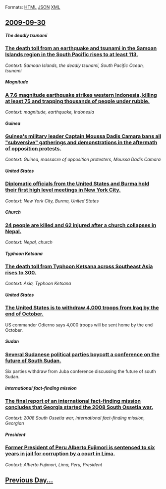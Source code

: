 
Formats: [HTML](2009/09/30/index.html)  [JSON](2009/09/30/index.json)  [XML](2009/09/30/index.xml)  

## [2009-09-30](/news/2009/09/30/index.md)

##### The deadly tsunami
### [ The death toll from an earthquake and tsunami in the Samoan Islands region in the South Pacific rises to at least 113. ](/news/2009/09/30/the-death-toll-from-an-earthquake-and-tsunami-in-the-samoan-islands-region-in-the-south-pacific-rises-to-at-least-113.md)
_Context: Samoan Islands, the deadly tsunami, South Pacific Ocean, tsunami_

##### Magnitude
### [ A 7.6 magnitude earthquake strikes western Indonesia, killing at least 75 and trapping thousands of people under rubble. ](/news/2009/09/30/a-7-6-magnitude-earthquake-strikes-western-indonesia-killing-at-least-75-and-trapping-thousands-of-people-under-rubble.md)
_Context: magnitude, earthquake, Indonesia_

##### Guinea
### [ Guinea's military leader Captain Moussa Dadis Camara bans all "subversive" gatherings and demonstrations in the aftermath of opposition protests. ](/news/2009/09/30/guinea-s-military-leader-captain-moussa-dadis-camara-bans-all-subversive-gatherings-and-demonstrations-in-the-aftermath-of-opposition-pro.md)
_Context: Guinea, massacre of opposition protesters, Moussa Dadis Camara_

##### United States
### [ Diplomatic officials from the United States and Burma hold their first high level meetings in New York City. ](/news/2009/09/30/diplomatic-officials-from-the-united-states-and-burma-hold-their-first-high-level-meetings-in-new-york-city.md)
_Context: New York City, Burma, United States_

##### Church
### [ 24 people are killed and 62 injured after a church collapses in Nepal. ](/news/2009/09/30/24-people-are-killed-and-62-injured-after-a-church-collapses-in-nepal.md)
_Context: Nepal, church_

##### Typhoon Ketsana
### [ The death toll from Typhoon Ketsana across Southeast Asia rises to 300. ](/news/2009/09/30/the-death-toll-from-typhoon-ketsana-across-southeast-asia-rises-to-300.md)
_Context: Asia, Typhoon Ketsana_

##### United States
### [ The United States is to withdraw 4,000 troops from Iraq by the end of October. ](/news/2009/09/30/the-united-states-is-to-withdraw-4-000-troops-from-iraq-by-the-end-of-october.md)
US commander Odierno says 4,000 troops will be sent home by the end October.

##### Sudan
### [ Several Sudanese political parties boycott a conference on the future of South Sudan. ](/news/2009/09/30/several-sudanese-political-parties-boycott-a-conference-on-the-future-of-south-sudan.md)
Six parties withdraw from Juba conference discussing the future of south Sudan.

##### International fact-finding mission
### [ The final report of an international fact-finding mission concludes that Georgia started the 2008 South Ossetia war. ](/news/2009/09/30/the-final-report-of-an-international-fact-finding-mission-concludes-that-georgia-started-the-2008-south-ossetia-war.md)
_Context: 2008 South Ossetia war, international fact-finding mission,  Georgian_

##### President
### [ Former President of Peru Alberto Fujimori is sentenced to six years in jail for corruption by a court in Lima. ](/news/2009/09/30/former-president-of-peru-alberto-fujimori-is-sentenced-to-six-years-in-jail-for-corruption-by-a-court-in-lima.md)
_Context: Alberto Fujimori, Lima, Peru, President_

## [Previous Day...](/news/2009/09/29/index.md)

